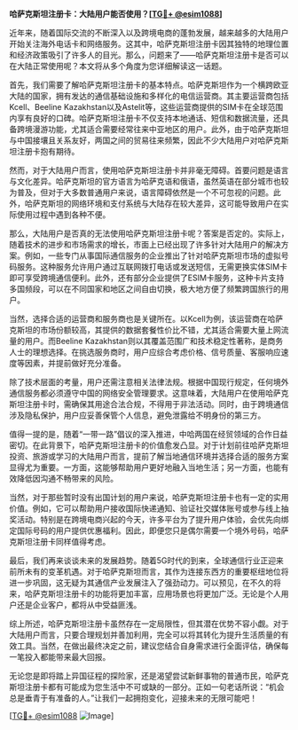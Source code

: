 **哈萨克斯坦注册卡：大陆用户能否使用？[[TG💪+ @esim1088](https://t.me/s/esim1088)]**

近年来，随着国际交流的不断深入以及跨境电商的蓬勃发展，越来越多的大陆用户开始关注海外电话卡和网络服务。这其中，哈萨克斯坦注册卡因其独特的地理位置和经济政策吸引了许多人的目光。那么，问题来了——哈萨克斯坦注册卡是否可以在大陆正常使用呢？本文将从多个角度为您详细解读这一话题。

首先，我们需要了解哈萨克斯坦注册卡的基本特点。哈萨克斯坦作为一个横跨欧亚大陆的国家，拥有发达的通信基础设施和多样化的电信运营商。其主要运营商包括Kcell、Beeline Kazakhstan以及Astelit等，这些运营商提供的SIM卡在全球范围内享有良好的口碑。哈萨克斯坦注册卡不仅支持本地通话、短信和数据流量，还具备跨境漫游功能，尤其适合需要经常往来中亚地区的用户。此外，由于哈萨克斯坦与中国接壤且关系友好，两国之间的贸易往来频繁，因此不少大陆用户对哈萨克斯坦注册卡抱有期待。

然而，对于大陆用户而言，使用哈萨克斯坦注册卡并非毫无障碍。首要问题是语言与文化差异。哈萨克斯坦的官方语言为哈萨克语和俄语，虽然英语在部分城市也较为普及，但对于大多数普通用户来说，语言障碍依然是一个不可忽视的问题。此外，哈萨克斯坦的网络环境和支付系统与大陆存在较大差异，这可能导致用户在实际使用过程中遇到各种不便。

那么，大陆用户是否真的无法使用哈萨克斯坦注册卡呢？答案是否定的。实际上，随着技术的进步和市场需求的增长，市面上已经出现了许多针对大陆用户的解决方案。例如，一些专门从事国际通信服务的企业推出了针对哈萨克斯坦市场的虚拟号码服务。这种服务允许用户通过互联网拨打电话或发送短信，无需更换实体SIM卡即可享受跨境通信便利。此外，还有部分企业提供了ESIM卡服务，这种卡片支持多国频段，可以在不同国家和地区之间自由切换，极大地方便了频繁跨国旅行的用户。

当然，选择合适的运营商和服务商也是关键所在。以Kcell为例，该运营商在哈萨克斯坦的市场份额较高，其提供的数据套餐性价比不错，尤其适合需要大量上网流量的用户。而Beeline Kazakhstan则以其覆盖范围广和技术稳定性著称，是商务人士的理想选择。在挑选服务商时，用户应综合考虑价格、信号质量、客服响应速度等因素，并提前做好充分准备。

除了技术层面的考量，用户还需注意相关法律法规。根据中国现行规定，任何境外通信服务都必须遵守中国的网络安全管理要求。这意味着，大陆用户在使用哈萨克斯坦注册卡时，需确保其用途合法合规，不得用于非法活动。同时，由于跨境通信涉及隐私保护，用户应妥善保管个人信息，避免泄露给不明身份的第三方。

值得一提的是，随着“一带一路”倡议的深入推进，中哈两国在经贸领域的合作日益密切。在此背景下，哈萨克斯坦注册卡的价值愈发凸显。对于计划前往哈萨克斯坦投资、旅游或学习的大陆用户而言，提前了解当地通信环境并选择合适的服务方案显得尤为重要。一方面，这能够帮助用户更好地融入当地生活；另一方面，也能有效降低因沟通不畅带来的风险。

当然，对于那些暂时没有出国计划的用户来说，哈萨克斯坦注册卡也有一定的实用价值。例如，它可以帮助用户接收国际快递通知、验证社交媒体账号或参与线上抽奖活动。特别是在跨境电商兴起的今天，许多平台为了提升用户体验，会优先向绑定国际号码的用户提供优惠福利。因此，即便您只是偶尔需要一个境外号码，哈萨克斯坦注册卡同样值得考虑。

最后，我们再来谈谈未来的发展趋势。随着5G时代的到来，全球通信行业正迎来前所未有的变革机遇。对于哈萨克斯坦而言，其作为连接东西方的重要枢纽地位将进一步巩固，这无疑为其通信产业发展注入了强劲动力。可以预见，在不久的将来，哈萨克斯坦注册卡的功能将更加丰富，应用场景也将更加广泛。无论是个人用户还是企业客户，都将从中受益匪浅。

综上所述，哈萨克斯坦注册卡虽然存在一定局限性，但其潜在优势不容小觑。对于大陆用户而言，只要合理规划并善加利用，完全可以将其转化为提升生活质量的有效工具。当然，在做出最终决定之前，建议您结合自身需求进行全面评估，确保每一笔投入都能带来最大回报。

无论您是即将踏上异国征程的探险家，还是渴望尝试新鲜事物的普通市民，哈萨克斯坦注册卡都有可能成为您生活中不可或缺的一部分。正如一句老话所说：“机会总是垂青于有准备的人。”让我们一起拥抱变化，迎接未来的无限可能吧！

[[TG💪+ @esim1088](https://t.me/s/esim1088) ![Image](https://i.postimg.cc/4NQfJmqS/Snipaste-2025-05-13-00-14-12.png)]